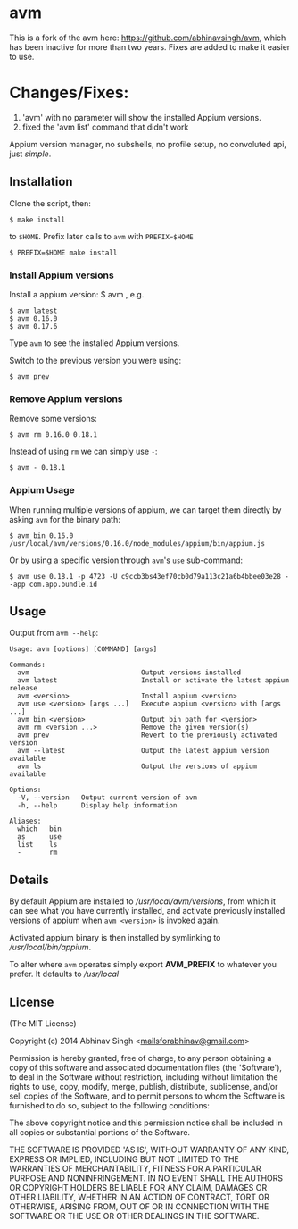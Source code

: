 # avm
This is a fork of the avm here: https://github.com/abhinavsingh/avm, which has been inactive for more than two years.
Fixes are added to make it easier to use.

# Changes/Fixes:
1. 'avm' with no parameter will show the installed Appium versions.
2. fixed the 'avm list' command that didn't work

Appium version manager, no subshells, no profile setup, no convoluted api, just _simple_.

## Installation

Clone the script, then:

    $ make install

to `$HOME`. Prefix later calls to `avm` with `PREFIX=$HOME`

    $ PREFIX=$HOME make install

### Install Appium versions

Install a appium version: $ avm <version>, e.g.

    $ avm latest
    $ avm 0.16.0
    $ avm 0.17.6

Type `avm` to see the installed Appium versions.

Switch to the previous version you were using:

    $ avm prev

### Remove Appium versions

Remove some versions:

    $ avm rm 0.16.0 0.18.1

Instead of using `rm` we can simply use `-`:

    $ avm - 0.18.1

### Appium Usage

When running multiple versions of appium, we can target
them directly by asking `avm` for the binary path:

    $ avm bin 0.16.0
    /usr/local/avm/versions/0.16.0/node_modules/appium/bin/appium.js

Or by using a specific version through `avm`'s `use` sub-command:

    $ avm use 0.18.1 -p 4723 -U c9ccb3bs43ef70cb0d79a113c21a6b4bbee03e28 --app com.app.bundle.id

## Usage

Output from `avm --help`:

    Usage: avm [options] [COMMAND] [args]

    Commands:
      avm                            Output versions installed
      avm latest                     Install or activate the latest appium release
      avm <version>                  Install appium <version>
      avm use <version> [args ...]   Execute appium <version> with [args ...]
      avm bin <version>              Output bin path for <version>
      avm rm <version ...>           Remove the given version(s)
      avm prev                       Revert to the previously activated version
      avm --latest                   Output the latest appium version available
      avm ls                         Output the versions of appium available

    Options:
      -V, --version   Output current version of avm
      -h, --help      Display help information

    Aliases:
      which   bin
      as      use
      list    ls
      -       rm

## Details

By default Appium are installed to _/usr/local/avm/versions_, from which it can see what you have currently installed, and activate previously installed versions of appium when `avm <version>` is invoked again.

Activated appium binary is then installed by symlinking to _/usr/local/bin/appium_.

To alter where `avm` operates simply export __AVM_PREFIX__ to whatever you prefer. It defaults to _/usr/local_

## License

(The MIT License)

Copyright (c) 2014 Abhinav Singh &lt;mailsforabhinav@gmail.com&gt;

Permission is hereby granted, free of charge, to any person obtaining
a copy of this software and associated documentation files (the
'Software'), to deal in the Software without restriction, including
without limitation the rights to use, copy, modify, merge, publish,
distribute, sublicense, and/or sell copies of the Software, and to
permit persons to whom the Software is furnished to do so, subject to
the following conditions:

The above copyright notice and this permission notice shall be
included in all copies or substantial portions of the Software.

THE SOFTWARE IS PROVIDED 'AS IS', WITHOUT WARRANTY OF ANY KIND,
EXPRESS OR IMPLIED, INCLUDING BUT NOT LIMITED TO THE WARRANTIES OF
MERCHANTABILITY, FITNESS FOR A PARTICULAR PURPOSE AND NONINFRINGEMENT.
IN NO EVENT SHALL THE AUTHORS OR COPYRIGHT HOLDERS BE LIABLE FOR ANY
CLAIM, DAMAGES OR OTHER LIABILITY, WHETHER IN AN ACTION OF CONTRACT,
TORT OR OTHERWISE, ARISING FROM, OUT OF OR IN CONNECTION WITH THE
SOFTWARE OR THE USE OR OTHER DEALINGS IN THE SOFTWARE.
